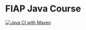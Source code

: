 # FIAP Java Course
[![Java CI with Maven](https://github.com/ca1o19c/devbank/actions/workflows/ci.yml/badge.svg)](https://github.com/ca1o19c/devbank/actions/workflows/ci.yml)
